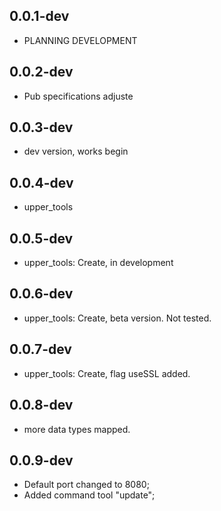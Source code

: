 ## 0.0.1-dev

- PLANNING DEVELOPMENT

## 0.0.2-dev

- Pub specifications adjuste

## 0.0.3-dev

- dev version, works begin

## 0.0.4-dev

- upper_tools

## 0.0.5-dev

- upper_tools: Create, in development

## 0.0.6-dev

- upper_tools: Create, beta version. Not tested.

## 0.0.7-dev

- upper_tools: Create, flag useSSL added.

## 0.0.8-dev

- more data types mapped.

## 0.0.9-dev

- Default port changed to 8080;
- Added command tool "update";
